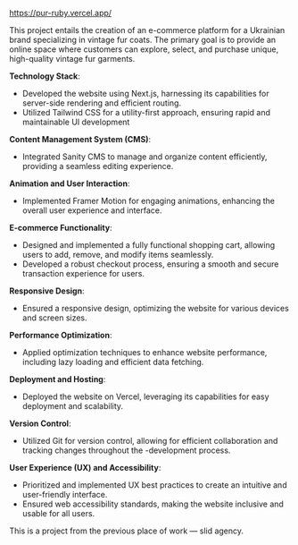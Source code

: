 https://pur-ruby.vercel.app/

This project entails the creation of an e-commerce platform for a Ukrainian brand specializing in vintage fur coats. The primary goal is to provide an online space where customers can explore, select, and purchase unique, high-quality vintage fur garments.

**Technology Stack**:
- Developed the website using Next.js, harnessing its capabilities for server-side rendering and efficient routing.
- Utilized Tailwind CSS for a utility-first approach, ensuring rapid and maintainable UI development

**Content Management System (CMS)**:
- Integrated Sanity CMS to manage and organize content efficiently, providing a seamless editing experience.

**Animation and User Interaction**:
- Implemented Framer Motion for engaging animations, enhancing the overall user experience and interface.

**E-commerce Functionality**:
- Designed and implemented a fully functional shopping cart, allowing users to add, remove, and modify items seamlessly.
- Developed a robust checkout process, ensuring a smooth and secure transaction experience for users.

**Responsive Design**:
- Ensured a responsive design, optimizing the website for various devices and screen sizes.

**Performance Optimization**:
- Applied optimization techniques to enhance website performance, including lazy loading and efficient data fetching.

**Deployment and Hosting**:
- Deployed the website on Vercel, leveraging its capabilities for easy deployment and scalability.

**Version Control**:
- Utilized Git for version control, allowing for efficient collaboration and tracking changes throughout the -development process.

**User Experience (UX) and Accessibility**:
- Prioritized and implemented UX best practices to create an intuitive and user-friendly interface.
- Ensured web accessibility standards, making the website inclusive and usable for all users.

This is a project from the previous place of work — slid agency.
